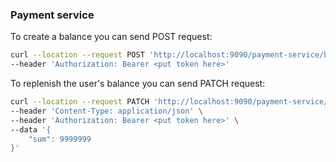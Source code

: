 ### Payment service

To create a balance you can send POST request:

```bash
curl --location --request POST 'http://localhost:9090/payment-service/balance' \
--header 'Authorization: Bearer <put token here>'
```

To replenish the user's balance you can send PATCH request:

```bash
curl --location --request PATCH 'http://localhost:9090/payment-service/balance/1' \
--header 'Content-Type: application/json' \
--header 'Authorization: Bearer <put token here>' \
--data '{
    "sum": 9999999
}'
```